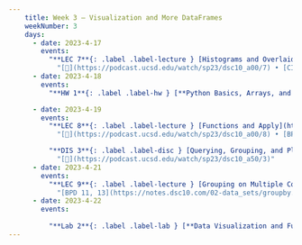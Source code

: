```yaml
---
    title: Week 3 – Visualization and More DataFrames
    weekNumber: 3
    days:
      - date: 2023-4-17
        events:
          "**LEC 7**{: .label .label-lecture } [Histograms and Overlaid Plots](http://datahub.ucsd.edu/user-redirect/git-sync?repo=https://github.com/dsc-courses/dsc10-2023-sp&subPath=lectures/lec07/lec07.ipynb) [✏️](resources/lectures/lec07/lec07.html)":
            "[🎥](https://podcast.ucsd.edu/watch/sp23/dsc10_a00/7) • [CIT 7.2-7.3](https://inferentialthinking.com/chapters/07/2/Visualizing_Numerical_Distributions.html)"
      - date: 2023-4-18
        events:
          "**HW 1**{: .label .label-hw } [**Python Basics, Arrays, and DataFrames**](http://datahub.ucsd.edu/user-redirect/git-sync?repo=https://github.com/dsc-courses/dsc10-2023-sp&subPath=homeworks/hw01/hw01.ipynb)":

      - date: 2023-4-19
        events:
          "**LEC 8**{: .label .label-lecture } [Functions and Apply](http://datahub.ucsd.edu/user-redirect/git-sync?repo=https://github.com/dsc-courses/dsc10-2023-sp&subPath=lectures/lec08/lec08.ipynb) [✏️](resources/lectures/lec08/lec08.html)":
            "[🎥](https://podcast.ucsd.edu/watch/sp23/dsc10_a00/8) • [BPD 6, 12](https://notes.dsc10.com/01-getting_started/functions-defining.html#example)"

          "**DIS 3**{: .label .label-disc } [Querying, Grouping, and Plotting](https://practice.dsc10.com/disc03/index.html)":
            "[🎥](https://podcast.ucsd.edu/watch/sp23/dsc10_a50/3)"
      - date: 2023-4-21
        events:
          "**LEC 9**{: .label .label-lecture } [Grouping on Multiple Columns, Merging](http://datahub.ucsd.edu/user-redirect/git-sync?repo=https://github.com/dsc-courses/dsc10-2023-sp&subPath=lectures/lec09/lec09.ipynb) [✏️](resources/lectures/lec09/lec09.html)":
            "[BPD 11, 13](https://notes.dsc10.com/02-data_sets/groupby.html)"
      - date: 2023-4-22
        events:
          
          "**Lab 2**{: .label .label-lab } [**Data Visualization and Functions**](http://datahub.ucsd.edu/user-redirect/git-sync?repo=https://github.com/dsc-courses/dsc10-2023-sp&subPath=labs/lab02/lab02.ipynb)":
---
```


